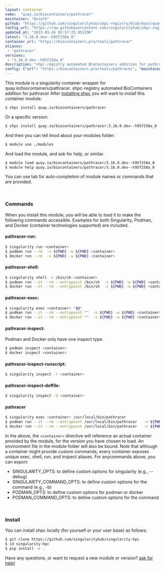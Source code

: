 ```yaml
---
layout: container
name:  "quay.io/biocontainers/pathracer"
maintainer: "@vsoch"
github: "https://github.com/singularityhub/shpc-registry/blob/main/quay.io/biocontainers/pathracer/container.yaml"
config_url: "https://raw.githubusercontent.com/singularityhub/shpc-registry/main/quay.io/biocontainers/pathracer/container.yaml"
updated_at: "2023-03-26 02:57:25.951296"
latest: "3.16.0.dev--h95f258a_0"
container_url: "https://biocontainers.pro/tools/pathracer"
aliases:
 - "pathracer"
versions:
 - "3.16.0.dev--h95f258a_0"
description: "shpc-registry automated BioContainers addition for pathracer"
config: {"url": "https://biocontainers.pro/tools/pathracer", "maintainer": "@vsoch", "description": "shpc-registry automated BioContainers addition for pathracer", "latest": {"3.16.0.dev--h95f258a_0": "sha256:d5eae18a177d025c6aa54f6afb0ba6b8c9005d8896ed3e63f413b095712b6669"}, "tags": {"3.16.0.dev--h95f258a_0": "sha256:d5eae18a177d025c6aa54f6afb0ba6b8c9005d8896ed3e63f413b095712b6669"}, "docker": "quay.io/biocontainers/pathracer", "aliases": {"pathracer": "/usr/local/bin/pathracer"}}
---
```


This module is a singularity container wrapper for quay.io/biocontainers/pathracer.
shpc-registry automated BioContainers addition for pathracer
After [installing shpc](#install) you will want to install this container module:


```bash
$ shpc install quay.io/biocontainers/pathracer
```

Or a specific version:

```bash
$ shpc install quay.io/biocontainers/pathracer:3.16.0.dev--h95f258a_0
```

And then you can tell lmod about your modules folder:

```bash
$ module use ./modules
```

And load the module, and ask for help, or similar.

```bash
$ module load quay.io/biocontainers/pathracer/3.16.0.dev--h95f258a_0
$ module help quay.io/biocontainers/pathracer/3.16.0.dev--h95f258a_0
```

You can use tab for auto-completion of module names or commands that are provided.

<br>

### Commands

When you install this module, you will be able to load it to make the following commands accessible.
Examples for both Singularity, Podman, and Docker (container technologies supported) are included.

#### pathracer-run:

```bash
$ singularity run <container>
$ podman run --rm  -v ${PWD} -w ${PWD} <container>
$ docker run --rm  -v ${PWD} -w ${PWD} <container>
```

#### pathracer-shell:

```bash
$ singularity shell -s /bin/sh <container>
$ podman run --it --rm --entrypoint /bin/sh  -v ${PWD} -w ${PWD} <container>
$ docker run --it --rm --entrypoint /bin/sh  -v ${PWD} -w ${PWD} <container>
```

#### pathracer-exec:

```bash
$ singularity exec <container> "$@"
$ podman run --it --rm --entrypoint ""  -v ${PWD} -w ${PWD} <container> "$@"
$ docker run --it --rm --entrypoint ""  -v ${PWD} -w ${PWD} <container> "$@"
```

#### pathracer-inspect:

Podman and Docker only have one inspect type.

```bash
$ podman inspect <container>
$ docker inspect <container>
```

#### pathracer-inspect-runscript:

```bash
$ singularity inspect -r <container>
```

#### pathracer-inspect-deffile:

```bash
$ singularity inspect -d <container>
```


#### pathracer

```bash
$ singularity exec <container> /usr/local/bin/pathracer
$ podman run --it --rm --entrypoint /usr/local/bin/pathracer   -v ${PWD} -w ${PWD} <container> -c " $@"
$ docker run --it --rm --entrypoint /usr/local/bin/pathracer   -v ${PWD} -w ${PWD} <container> -c " $@"
```



In the above, the `<container>` directive will reference an actual container provided
by the module, for the version you have chosen to load. An environment file in the
module folder will also be bound. Note that although a container
might provide custom commands, every container exposes unique exec, shell, run, and
inspect aliases. For anycommands above, you can export:

 - SINGULARITY_OPTS: to define custom options for singularity (e.g., --debug)
 - SINGULARITY_COMMAND_OPTS: to define custom options for the command (e.g., -b)
 - PODMAN_OPTS: to define custom options for podman or docker
 - PODMAN_COMMAND_OPTS: to define custom options for the command

<br>

### Install

You can install shpc locally (for yourself or your user base) as follows:

```bash
$ git clone https://github.com/singularityhub/singularity-hpc
$ cd singularity-hpc
$ pip install -e .
```

Have any questions, or want to request a new module or version? [ask for help!](https://github.com/singularityhub/singularity-hpc/issues)